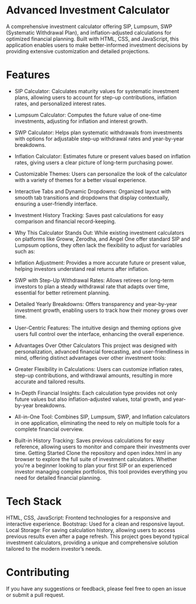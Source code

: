 # Advanced Investment Calculator
A comprehensive investment calculator offering SIP, Lumpsum, SWP (Systematic Withdrawal Plan), and inflation-adjusted calculations for optimized financial planning. Built with HTML, CSS, and JavaScript, this application enables users to make better-informed investment decisions by providing extensive customization and detailed projections.

# Features
- SIP Calculator: Calculates maturity values for systematic investment plans, allowing users to account for step-up contributions, inflation rates, and personalized interest rates.
- Lumpsum Calculator: Computes the future value of one-time investments, adjusting for inflation and interest growth.
- SWP Calculator: Helps plan systematic withdrawals from investments with options for adjustable step-up withdrawal rates and year-by-year breakdowns.
- Inflation Calculator: Estimates future or present values based on inflation rates, giving users a clear picture of long-term purchasing power.
- Customizable Themes: Users can personalize the look of the calculator with a variety of themes for a better visual experience.
- Interactive Tabs and Dynamic Dropdowns: Organized layout with smooth tab transitions and dropdowns that display contextually, ensuring a user-friendly interface.
- Investment History Tracking: Saves past calculations for easy comparison and financial record-keeping.
- Why This Calculator Stands Out:
    While existing investment calculators on platforms like Groww, Zerodha, and Angel One offer standard SIP and Lumpsum options, they often lack the flexibility to adjust for variables such as:

- Inflation Adjustment: Provides a more accurate future or present value, helping investors understand real returns after inflation.
- SWP with Step-Up Withdrawal Rates: Allows retirees or long-term investors to plan a steady withdrawal rate that adapts over time, essential for     better retirement planning.
- Detailed Yearly Breakdowns: Offers transparency and year-by-year investment growth, enabling users to track how their money grows over time.
- User-Centric Features: The intuitive design and theming options give users full control over the interface, enhancing the overall experience.
- Advantages Over Other Calculators
  This project was designed with personalization, advanced financial forecasting, and user-friendliness in mind, offering distinct advantages over other investment tools:

- Greater Flexibility in Calculations: Users can customize inflation rates, step-up contributions, and withdrawal amounts, resulting in more accurate and tailored results.
- In-Depth Financial Insights: Each calculation type provides not only future values but also inflation-adjusted values, total growth, and year-by-year breakdowns.
- All-in-One Tool: Combines SIP, Lumpsum, SWP, and Inflation calculators in one application, eliminating the need to rely on multiple tools for a complete financial overview.
- Built-in History Tracking: Saves previous calculations for easy reference, allowing users to monitor and compare their investments over time.
Getting Started
 Clone the repository and open index.html in any browser to explore the full suite of investment calculators. Whether you're a beginner looking to   plan your first SIP or an experienced investor managing complex portfolios, this tool provides everything you need for detailed financial planning.

# Tech Stack
HTML, CSS, JavaScript: Frontend technologies for a responsive and interactive experience.
Bootstrap: Used for a clean and responsive layout.
Local Storage: For saving calculation history, allowing users to access previous results even after a page refresh.
This project goes beyond typical investment calculators, providing a unique and comprehensive solution tailored to the modern investor’s needs.

# Contributing
If you have any suggestions or feedback, please feel free to open an issue or submit a pull request.
